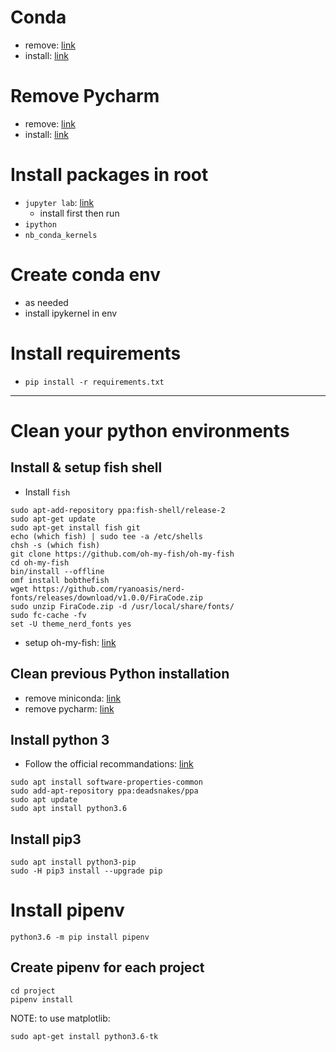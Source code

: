 # Conda
- remove: [link](https://stackoverflow.com/questions/42182706/how-to-uninstall-anaconda-completely)
- install: [link](https://conda.io/miniconda.html)

# Remove Pycharm
- remove: [link](https://askubuntu.com/questions/598162/how-to-permanently-remove-pycharm-community)
- install: [link](https://www.jetbrains.com/pycharm/download/#section=linux)

# Install packages in root
- `jupyter lab`: [link](https://github.com/jupyterlab/jupyterlab)
  - install first then run
- `ipython`
- `nb_conda_kernels`

# Create conda env
- as needed
- install ipykernel in env

# Install requirements
- `pip install -r requirements.txt`

---

# Clean your python environments

## Install & setup fish shell
- Install `fish`
```shell
sudo apt-add-repository ppa:fish-shell/release-2
sudo apt-get update
sudo apt-get install fish git
echo (which fish) | sudo tee -a /etc/shells
chsh -s (which fish)
git clone https://github.com/oh-my-fish/oh-my-fish
cd oh-my-fish
bin/install --offline
omf install bobthefish
wget https://github.com/ryanoasis/nerd-fonts/releases/download/v1.0.0/FiraCode.zip
sudo unzip FiraCode.zip -d /usr/local/share/fonts/
sudo fc-cache -fv
set -U theme_nerd_fonts yes
```
- setup oh-my-fish: [link](https://blog.devopscomplete.com/fishing-with-bob-the-fish-2decd3a2f87)

## Clean previous Python installation
- remove miniconda: [link](https://stackoverflow.com/questions/42182706/how-to-uninstall-anaconda-completely)
- remove pycharm: [link](https://askubuntu.com/questions/598162/how-to-permanently-remove-pycharm-community)

## Install python 3
- Follow the official recommandations: [link](http://docs.python-guide.org/en/latest/starting/install3/linux/)
```shell
sudo apt install software-properties-common
sudo add-apt-repository ppa:deadsnakes/ppa
sudo apt update
sudo apt install python3.6
```

## Install pip3
```shell
sudo apt install python3-pip
sudo -H pip3 install --upgrade pip
```

# Install pipenv
```shell
python3.6 -m pip install pipenv
```

## Create pipenv for each project
```shell
cd project
pipenv install
```

NOTE: to use matplotlib:
```shell
sudo apt-get install python3.6-tk
```

